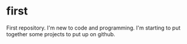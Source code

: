 # first
First repository.
I'm new to code and programming. I'm starting to put together some projects to put up on github.
